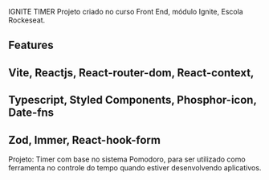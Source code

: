 IGNITE TIMER
Projeto criado no curso Front End, módulo Ignite, Escola Rockeseat.

## Features
## Vite, Reactjs, React-router-dom, React-context, 
## Typescript, Styled Components, Phosphor-icon, Date-fns
## Zod, Immer, React-hook-form

Projeto: Timer com base no sistema Pomodoro, para ser utilizado como
 ferramenta no controle do tempo quando estiver desenvolvendo aplicativos.